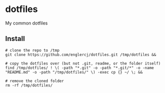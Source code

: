 dotfiles
========

My common dotfiles

## Install

```shell
# clone the repo to /tmp
git clone https://github.com/englercj/dotfiles.git /tmp/dotfiles &&

# copy the dotfiles over (but not .git, readme, or the folder itself)
find /tmp/dotfiles/ ! \( -path "*.git" -o -path "*.git/*" -o -name "README.md" -o -path "/tmp/dotfiles/" \) -exec cp {} ~/ \; &&

# remove the cloned folder
rm -rf /tmp/dotfiles/
```
